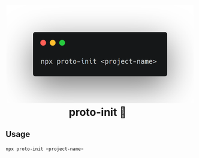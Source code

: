 <h1 align="center">
  <img src="https://github.com/rtorr/proto-init/raw/master/other/example.png" alt="proto-init" title="proto-init" width="500">
  <br>
   proto-init 🌚
  <br>
</h1>

## Usage

```sh
npx proto-init <project-name>
```
